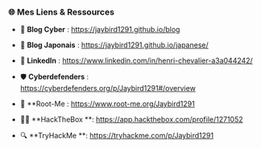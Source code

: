 ### 🌐 Mes Liens & Ressources

- 🔐 **Blog Cyber** : https://jaybird1291.github.io/blog  
  
- 🎌 **Blog Japonais** : https://jaybird1291.github.io/japanese/  
  
- 💼 **LinkedIn** : https://www.linkedin.com/in/henri-chevalier-a3a044242/ 
  
- 🛡️ **Cyberdefenders** : https://cyberdefenders.org/p/Jaybird1291#/overview
  
- 🚀 **Root-Me : https://www.root-me.org/Jaybird1291  
  
- 🕵️‍♂️ **HackTheBox **: https://app.hackthebox.com/profile/1271052
  
- 🔍 **TryHackMe **: https://tryhackme.com/p/Jaybird1291
